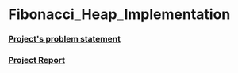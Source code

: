 # Fibonacci_Heap_Implementation

### [Project's problem statement](https://github.com/sanketachari/Fibonacci_Heap_Implementation/blob/master/Project.pdf)
### [Project Report](https://github.com/sanketachari/Fibonacci_Heap_Implementation/blob/master/Report.pdf)

